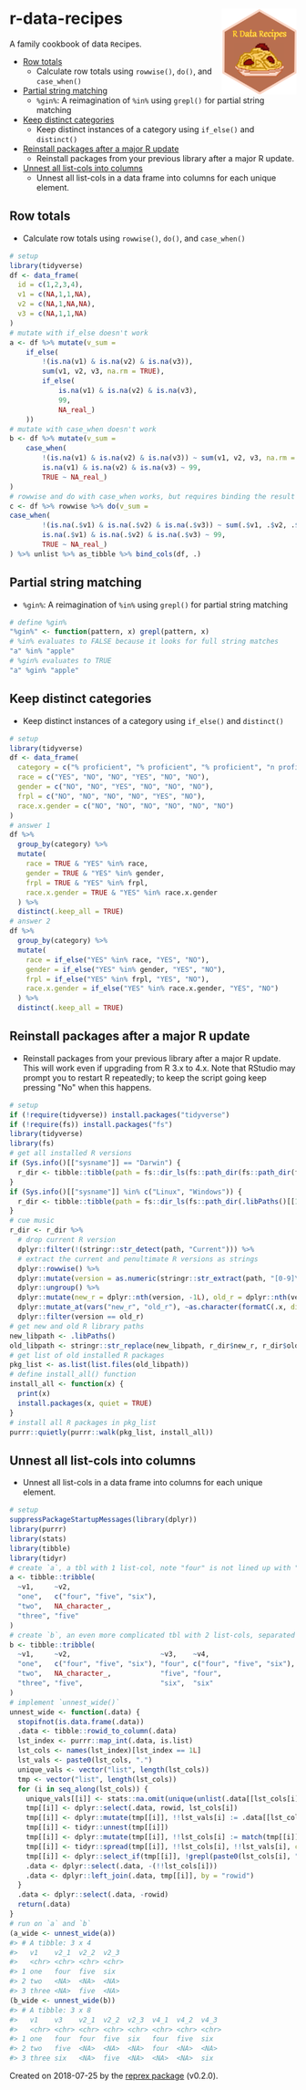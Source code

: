 # r-data-recipes <img src='man/figures/logo.png' align="right" height="150" />

A family cookbook of data `R`ecipes.

- [Row totals](#row-totals)
    - Calculate row totals using `rowwise()`, `do()`, and `case_when()`
- [Partial string matching](#partial-string-matching)
    - `%gin%`: A reimagination of `%in%` using `grepl()` for partial string matching
- [Keep distinct categories](#keep-distinct-categories)
    - Keep distinct instances of a category using `if_else()` and `distinct()`
- [Reinstall packages after a major R update](#reinstall-packages-after-a-major-r-update)
    - Reinstall packages from your previous library after a major R update.
- [Unnest all list-cols into columns](#unnest-all-list-cols-into-columns)
    - Unnest all list-cols in a data frame into columns for each unique element.

## Row totals

* Calculate row totals using `rowwise()`, `do()`, and `case_when()`
```r
# setup
library(tidyverse)
df <- data_frame(
  id = c(1,2,3,4),
  v1 = c(NA,1,1,NA),
  v2 = c(NA,1,NA,NA),
  v3 = c(NA,1,1,NA)
)
# mutate with if_else doesn't work
a <- df %>% mutate(v_sum =
    if_else(
        !(is.na(v1) & is.na(v2) & is.na(v3)),
        sum(v1, v2, v3, na.rm = TRUE), 
        if_else(
            is.na(v1) & is.na(v2) & is.na(v3),
            99,
            NA_real_)
    ))
# mutate with case_when doesn't work
b <- df %>% mutate(v_sum =
    case_when(
        !(is.na(v1) & is.na(v2) & is.na(v3)) ~ sum(v1, v2, v3, na.rm = TRUE),
        is.na(v1) & is.na(v2) & is.na(v3) ~ 99,
        TRUE ~ NA_real_)
)
# rowwise and do with case_when works, but requires binding the result back to the original data frame
c <- df %>% rowwise %>% do(v_sum =
case_when(
        !(is.na(.$v1) & is.na(.$v2) & is.na(.$v3)) ~ sum(.$v1, .$v2, .$v3, na.rm = TRUE),
        is.na(.$v1) & is.na(.$v2) & is.na(.$v3) ~ 99,
        TRUE ~ NA_real_)
) %>% unlist %>% as_tibble %>% bind_cols(df, .)
```

## Partial string matching

* `%gin%`: A reimagination of `%in%` using `grepl()` for partial string matching
```r
# define %gin%
"%gin%" <- function(pattern, x) grepl(pattern, x)
# %in% evaluates to FALSE because it looks for full string matches
"a" %in% "apple"
# %gin% evaluates to TRUE
"a" %gin% "apple"
```

## Keep distinct categories

* Keep distinct instances of a category using `if_else()` and `distinct()`
```r
# setup
library(tidyverse)
df <- data_frame(
  category = c("% proficient", "% proficient", "% proficient", "n proficient", "n proficient", "n proficient"),
  race = c("YES", "NO", "NO", "YES", "NO", "NO"),
  gender = c("NO", "NO", "YES", "NO", "NO", "NO"),
  frpl = c("NO", "NO", "NO", "NO", "YES", "NO"),
  race.x.gender = c("NO", "NO", "NO", "NO", "NO", "NO")
)
# answer 1
df %>%
  group_by(category) %>%
  mutate(
    race = TRUE & "YES" %in% race,
    gender = TRUE & "YES" %in% gender,
    frpl = TRUE & "YES" %in% frpl,
    race.x.gender = TRUE & "YES" %in% race.x.gender
  ) %>%
  distinct(.keep_all = TRUE)
# answer 2
df %>%
  group_by(category) %>%
  mutate(
    race = if_else("YES" %in% race, "YES", "NO"),
    gender = if_else("YES" %in% gender, "YES", "NO"),
    frpl = if_else("YES" %in% frpl, "YES", "NO"),
    race.x.gender = if_else("YES" %in% race.x.gender, "YES", "NO")
  ) %>%
  distinct(.keep_all = TRUE)
```

## Reinstall packages after a major R update

* Reinstall packages from your previous library after a major R update. This will work even if upgrading from R 3.x to 4.x. Note that RStudio may prompt you to restart R repeatedly; to keep the script going keep pressing "No" when this happens.
```r
# setup
if (!require(tidyverse)) install.packages("tidyverse")
if (!require(fs)) install.packages("fs")
library(tidyverse)
library(fs)
# get all installed R versions
if (Sys.info()[["sysname"]] == "Darwin") { 
  r_dir <- tibble::tibble(path = fs::dir_ls(fs::path_dir(fs::path_dir(fs::path_dir(.libPaths()[[1]])))))
}
if (Sys.info()[["sysname"]] %in% c("Linux", "Windows")) {
  r_dir <- tibble::tibble(path = fs::dir_ls(fs::path_dir(.libPaths()[[1]])))
}
# cue music
r_dir <- r_dir %>%
  # drop current R version
  dplyr::filter(!(stringr::str_detect(path, "Current"))) %>%
  # extract the current and penultimate R versions as strings
  dplyr::rowwise() %>%
  dplyr::mutate(version = as.numeric(stringr::str_extract(path, "[0-9]\\.[0-9]"))) %>%
  dplyr::ungroup() %>%
  dplyr::mutate(new_r = dplyr::nth(version, -1L), old_r = dplyr::nth(version, -2L)) %>%
  dplyr::mutate_at(vars("new_r", "old_r"), ~as.character(formatC(.x, digits = 1L, format = "f"))) %>%
  dplyr::filter(version == old_r)
# get new and old R library paths
new_libpath <- .libPaths()
old_libpath <- stringr::str_replace(new_libpath, r_dir$new_r, r_dir$old_r)
# get list of old installed R packages
pkg_list <- as.list(list.files(old_libpath))
# define install_all() function
install_all <- function(x) {
  print(x)
  install.packages(x, quiet = TRUE)
}
# install all R packages in pkg_list
purrr::quietly(purrr::walk(pkg_list, install_all))
```

## Unnest all list-cols into columns

* Unnest all list-cols in a data frame into columns for each unique element.
``` r
# setup
suppressPackageStartupMessages(library(dplyr))
library(purrr)
library(stats)
library(tibble)
library(tidyr)
# create `a`, a tbl with 1 list-col, note "four" is not lined up with "five" in row 3
a <- tibble::tribble(
  ~v1,     ~v2,
  "one",   c("four", "five", "six"),
  "two",   NA_character_,
  "three", "five"
)
# create `b`, an even more complicated tbl with 2 list-cols, separated by an atomic v3
b <- tibble::tribble(
  ~v1,     ~v2,                      ~v3,    ~v4,
  "one",   c("four", "five", "six"), "four", c("four", "five", "six"),
  "two",   NA_character_,            "five", "four",
  "three", "five",                   "six",  "six"
)
# implement `unnest_wide()`
unnest_wide <- function(.data) {
  stopifnot(is.data.frame(.data))
  .data <- tibble::rowid_to_column(.data)
  lst_index <- purrr::map_int(.data, is.list)
  lst_cols <- names(lst_index)[lst_index == 1L]
  lst_vals <- paste0(lst_cols, ".")
  unique_vals <- vector("list", length(lst_cols))
  tmp <- vector("list", length(lst_cols))
  for (i in seq_along(lst_cols)) {
    unique_vals[[i]] <- stats::na.omit(unique(unlist(.data[[lst_cols[i]]])))
    tmp[[i]] <- dplyr::select(.data, rowid, lst_cols[i])
    tmp[[i]] <- dplyr::mutate(tmp[[i]], !!lst_vals[i] := .data[[lst_cols[i]]])
    tmp[[i]] <- tidyr::unnest(tmp[[i]])
    tmp[[i]] <- dplyr::mutate(tmp[[i]], !!lst_cols[i] := match(tmp[[i]][[lst_cols[i]]], unique_vals[[i]]))
    tmp[[i]] <- tidyr::spread(tmp[[i]], !!lst_cols[i], !!lst_vals[i], convert = TRUE, sep = "_")
    tmp[[i]] <- dplyr::select_if(tmp[[i]], !grepl(paste0(lst_cols[i], "_NA"), colnames(tmp[[i]])))
    .data <- dplyr::select(.data, -(!!lst_cols[i]))
    .data <- dplyr::left_join(.data, tmp[[i]], by = "rowid")
  }
  .data <- dplyr::select(.data, -rowid)
  return(.data)
}
# run on `a` and `b`
(a_wide <- unnest_wide(a))
#> # A tibble: 3 x 4
#>   v1    v2_1  v2_2  v2_3 
#>   <chr> <chr> <chr> <chr>
#> 1 one   four  five  six  
#> 2 two   <NA>  <NA>  <NA> 
#> 3 three <NA>  five  <NA>
(b_wide <- unnest_wide(b))
#> # A tibble: 3 x 8
#>   v1    v3    v2_1  v2_2  v2_3  v4_1  v4_2  v4_3 
#>   <chr> <chr> <chr> <chr> <chr> <chr> <chr> <chr>
#> 1 one   four  four  five  six   four  five  six  
#> 2 two   five  <NA>  <NA>  <NA>  four  <NA>  <NA> 
#> 3 three six   <NA>  five  <NA>  <NA>  <NA>  six
```

Created on 2018-07-25 by the [reprex package](http://reprex.tidyverse.org) (v0.2.0).
